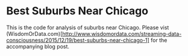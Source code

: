 # Best Suburbs Near Chicago

This is the code for analysis of suburbs near Chicago. Please vist (WisdomOrData.com)[http://www.wisdomordata.com/streaming-data-consciousness/2015/12/19/best-suburbs-near-chicago-1] for the accompanying blog post. 
